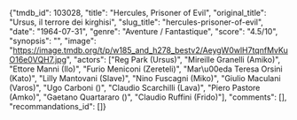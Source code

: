 {"tmdb_id": 103028, "title": "Hercules, Prisoner of Evil", "original_title": "Ursus, il terrore dei kirghisi", "slug_title": "hercules-prisoner-of-evil", "date": "1964-07-31", "genre": "Aventure / Fantastique", "score": "4.5/10", "synopsis": "", "image": "https://image.tmdb.org/t/p/w185_and_h278_bestv2/AeygW0wlH7tqnfMvKuO16e0VQH7.jpg", "actors": ["Reg Park (Ursus)", "Mireille Granelli (Amiko)", "Ettore Manni (Ilo)", "Furio Meniconi (Zereteli)", "Mar\u00eda Teresa Orsini (Kato)", "Lilly Mantovani (Slave)", "Nino Fuscagni (Miko)", "Giulio Maculani (Varos)", "Ugo Carboni ()", "Claudio Scarchilli (Lava)", "Piero Pastore (Amko)", "Gaetano Quartararo ()", "Claudio Ruffini (Frido)"], "comments": [], "recommandations_id": []}